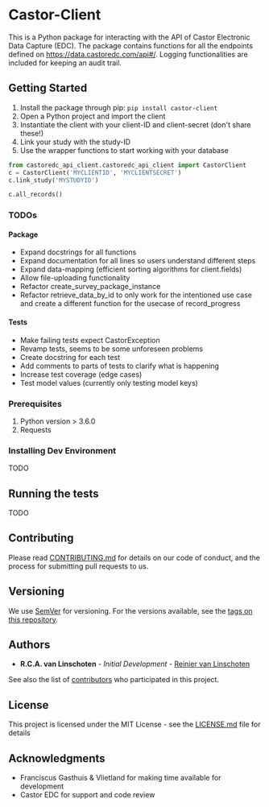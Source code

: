 # Castor-Client

This is a Python package for interacting with the API of Castor Electronic Data Capture (EDC).
The package contains functions for all the endpoints defined on https://data.castoredc.com/api#/.
Logging functionalities are included for keeping an audit trail.

## Getting Started

1. Install the package through pip: `pip install castor-client`
2. Open a Python project and import the client
3. Instantiate the client with your client-ID and client-secret (don't share these!)
4. Link your study with the study-ID
5. Use the wrapper functions to start working with your database

```python
from castoredc_api_client.castoredc_api_client import CastorClient
c = CastorClient('MYCLIENTID', 'MYCLIENTSECRET')
c.link_study('MYSTUDYID')

c.all_records()
```

### TODOs

#### Package
* Expand docstrings for all functions
* Expand documentation for all lines so users understand different steps
* Expand data-mapping (efficient sorting algorithms for client.fields)
* Allow file-uploading functionality
* Refactor create_survey_package_instance
* Refactor retrieve_data_by_id to only work for the intentioned use case and create a different function for the usecase of record_progress

#### Tests
* Make failing tests expect CastorException
* Revamp tests, seems to be some unforeseen problems
* Create docstring for each test
* Add comments to parts of tests to clarify what is happening
* Increase test coverage (edge cases)
* Test model values (currently only testing model keys)

### Prerequisites

1. Python version > 3.6.0
2. Requests

### Installing Dev Environment

TODO

## Running the tests

TODO

## Contributing

Please read [CONTRIBUTING.md](https://gist.github.com/PurpleBooth/b24679402957c63ec426) for details on our code of conduct, and the process for submitting pull requests to us.

## Versioning

We use [SemVer](http://semver.org/) for versioning. For the versions available, see the [tags on this repository](https://github.com/your/project/tags). 

## Authors

* **R.C.A. van Linschoten** - *Initial Development* - [Reinier van Linschoten](https://github.com/reiniervlinschoten)

See also the list of [contributors](https://github.com/your/project/contributors) who participated in this project.

## License

This project is licensed under the MIT License - see the [LICENSE.md](LICENSE.md) file for details

## Acknowledgments

* Franciscus Gasthuis & Vlietland for making time available for development  
* Castor EDC for support and code review
